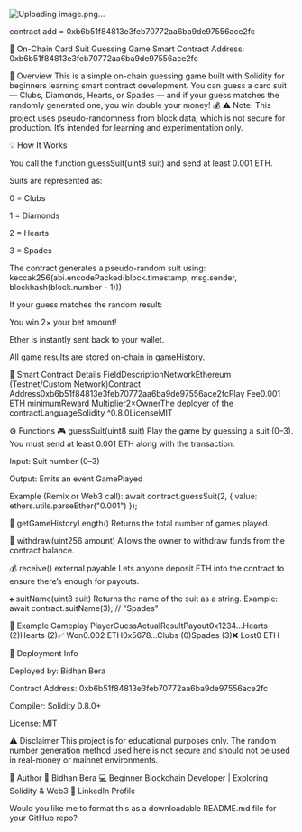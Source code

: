 ![Uploading image.png…]()




contract add = 0xb6b51f84813e3feb70772aa6ba9de97556ace2fc


🎴 On-Chain Card Suit Guessing Game
Smart Contract Address: 0xb6b51f84813e3feb70772aa6ba9de97556ace2fc

🧩 Overview
This is a simple on-chain guessing game built with Solidity for beginners learning smart contract development.
You can guess a card suit — Clubs, Diamonds, Hearts, or Spades — and if your guess matches the randomly generated one, you win double your money! 💰
⚠️ Note: This project uses pseudo-randomness from block data, which is not secure for production.
It’s intended for learning and experimentation only.

💡 How It Works


You call the function guessSuit(uint8 suit) and send at least 0.001 ETH.


Suits are represented as:


0 = Clubs


1 = Diamonds


2 = Hearts


3 = Spades






The contract generates a pseudo-random suit using:
keccak256(abi.encodePacked(block.timestamp, msg.sender, blockhash(block.number - 1)))



If your guess matches the random result:


You win 2× your bet amount!


Ether is instantly sent back to your wallet.




All game results are stored on-chain in gameHistory.



🧱 Smart Contract Details
FieldDescriptionNetworkEthereum (Testnet/Custom Network)Contract Address0xb6b51f84813e3feb70772aa6ba9de97556ace2fcPlay Fee0.001 ETH minimumReward Multiplier2×OwnerThe deployer of the contractLanguageSolidity ^0.8.0LicenseMIT

⚙️ Functions
🎮 guessSuit(uint8 suit)
Play the game by guessing a suit (0–3).
You must send at least 0.001 ETH along with the transaction.


Input: Suit number (0–3)


Output: Emits an event GamePlayed


Example (Remix or Web3 call):
await contract.guessSuit(2, { value: ethers.utils.parseEther("0.001") });


🧾 getGameHistoryLength()
Returns the total number of games played.

💸 withdraw(uint256 amount)
Allows the owner to withdraw funds from the contract balance.

💰 receive() external payable
Lets anyone deposit ETH into the contract to ensure there’s enough for payouts.

♠️ suitName(uint8 suit)
Returns the name of the suit as a string.
Example:
await contract.suitName(3); // "Spades"


🧠 Example Gameplay
PlayerGuessActualResultPayout0x1234…Hearts (2)Hearts (2)✅ Won0.002 ETH0x5678…Clubs (0)Spades (3)❌ Lost0 ETH

🚀 Deployment Info


Deployed by: Bidhan Bera


Contract Address: 0xb6b51f84813e3feb70772aa6ba9de97556ace2fc


Compiler: Solidity 0.8.0+


License: MIT



⚠️ Disclaimer
This project is for educational purposes only.
The random number generation method used here is not secure and should not be used in real-money or mainnet environments.

💬 Author
👤 Bidhan Bera
💻 Beginner Blockchain Developer | Exploring Solidity & Web3
🔗 LinkedIn Profile

Would you like me to format this as a downloadable README.md file for your GitHub repo?
